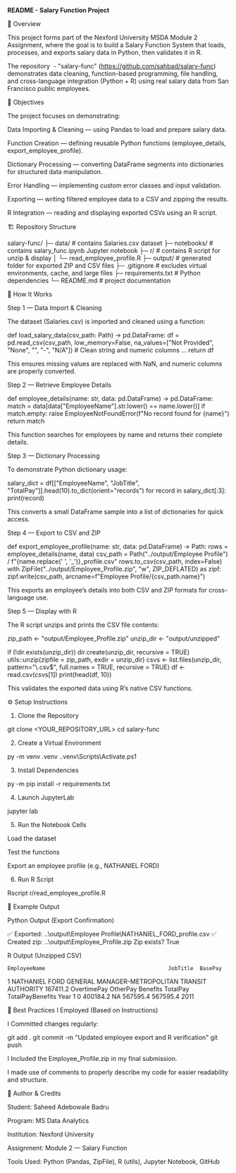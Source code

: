 **README - Salary Function Project**

📘 Overview

This project forms part of the Nexford University MSDA Module 2 Assignment, where the goal is to build a Salary Function System that loads, processes, and exports salary data in Python, then validates it in R.

The repository  - "salary-func" (https://github.com/sahbad/salary-func) demonstrates data cleaning, function-based programming, file handling, and cross-language integration (Python + R) using real salary data from San Francisco public employees.

🧩 Objectives

The project focuses on demonstrating:

Data Importing & Cleaning — using Pandas to load and prepare salary data.

Function Creation — defining reusable Python functions (employee_details, export_employee_profile).

Dictionary Processing — converting DataFrame segments into dictionaries for structured data manipulation.

Error Handling — implementing custom error classes and input validation.

Exporting — writing filtered employee data to a CSV and zipping the results.

R Integration — reading and displaying exported CSVs using an R script.

🏗️ Repository Structure

salary-func/
├─ data/                      # contains Salaries.csv dataset
├─ notebooks/                 # contains salary_func.ipynb Jupyter notebook
├─ r/                         # contains R script for unzip & display
│  └─ read_employee_profile.R
├─ output/                    # generated folder for exported ZIP and CSV files
├─ .gitignore                 # excludes virtual environments, cache, and large files
├─ requirements.txt           # Python dependencies
└─ README.md                  # project documentation

🧠 How It Works

Step 1 — Data Import & Cleaning

The dataset (Salaries.csv) is imported and cleaned using a function:

def load_salary_data(csv_path: Path) -> pd.DataFrame:
    df = pd.read_csv(csv_path, low_memory=False, na_values=["Not Provided", "None", "", "-", "N/A"])
    # Clean string and numeric columns
    ...
    return df

This ensures missing values are replaced with NaN, and numeric columns are properly converted.

Step 2 — Retrieve Employee Details

def employee_details(name: str, data: pd.DataFrame) -> pd.DataFrame:
    match = data[data["EmployeeName"].str.lower() == name.lower()]
    if match.empty:
        raise EmployeeNotFoundError(f"No record found for {name}")
    return match

This function searches for employees by name and returns their complete details.

Step 3 — Dictionary Processing

To demonstrate Python dictionary usage:

salary_dict = df[["EmployeeName", "JobTitle", "TotalPay"]].head(10).to_dict(orient="records")
for record in salary_dict[:3]:
    print(record)

This converts a small DataFrame sample into a list of dictionaries for quick access.

Step 4 — Export to CSV and ZIP

def export_employee_profile(name: str, data: pd.DataFrame) -> Path:
    rows = employee_details(name, data)
    csv_path = Path("../output/Employee Profile") / f"{name.replace(' ', '_')}_profile.csv"
    rows.to_csv(csv_path, index=False)
    with ZipFile("../output/Employee_Profile.zip", "w", ZIP_DEFLATED) as zipf:
        zipf.write(csv_path, arcname=f"Employee Profile/{csv_path.name}")

This exports an employee’s details into both CSV and ZIP formats for cross-language use.

Step 5 — Display with R

The R script unzips and prints the CSV file contents:

zip_path <- "output/Employee_Profile.zip"
unzip_dir <- "output/unzipped"

if (!dir.exists(unzip_dir)) dir.create(unzip_dir, recursive = TRUE)
utils::unzip(zipfile = zip_path, exdir = unzip_dir)
csvs <- list.files(unzip_dir, pattern="\\.csv$", full.names = TRUE, recursive = TRUE)
df <- read.csv(csvs[1])
print(head(df, 10))

This validates the exported data using R’s native CSV functions.

⚙️ Setup Instructions

1. Clone the Repository

git clone <YOUR_REPOSITORY_URL>
cd salary-func

2. Create a Virtual Environment

py -m venv .venv
.\.venv\Scripts\Activate.ps1

3. Install Dependencies

py -m pip install -r requirements.txt

4. Launch JupyterLab

jupyter lab

5. Run the Notebook Cells

Load the dataset

Test the functions

Export an employee profile (e.g., NATHANIEL FORD)

6. Run R Script

Rscript r/read_employee_profile.R

🧾 Example Output

Python Output (Export Confirmation)

✅ Exported: ..\output\Employee Profile\NATHANIEL_FORD_profile.csv
✅ Created zip: ..\output\Employee_Profile.zip
Zip exists? True

R Output (Unzipped CSV)

    EmployeeName                                       JobTitle  BasePay
1 NATHANIEL FORD GENERAL MANAGER-METROPOLITAN TRANSIT AUTHORITY 167411.2
  OvertimePay OtherPay Benefits TotalPay TotalPayBenefits Year
1           0 400184.2       NA 567595.4         567595.4 2011

🧹 Best Practices I Employed (Based on Instructions)

I Committed changes regularly:

git add .
git commit -m "Updated employee export and R verification"
git push

I Included the Employee_Profile.zip in my final submission.

I made use of comments to properly describe my code for easier readability and structure. 

🏁 Author & Credits

Student: Saheed Adebowale Badru

Program: MS Data Analytics

Institution: Nexford University

Assignment: Module 2 — Salary Function

Tools Used: Python (Pandas, ZipFile), R (utils), Jupyter Notebook, GitHub

